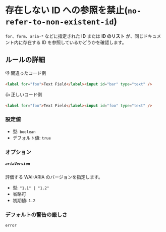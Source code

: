 # 存在しない ID への参照を禁止(`no-refer-to-non-existent-id`)

`for`、`form`、`aria-*` などに指定された **ID** または **ID のリスト** が、同じドキュメント内に存在する ID を参照しているかどうかを確認します。

## ルールの詳細

👎 間違ったコード例

```html
<label for="foo">Text Field</label><input id="bar" type="text" />
```

👍 正しいコード例

```html
<label for="foo">Text Field</label><input id="foo" type="text" />
```

### 設定値

- 型: `boolean`
- デフォルト値: `true`

### オプション

##### `ariaVersion`

評価する WAI-ARIA のバージョンを指定します。

- 型: `"1.1" | "1.2"`
- 省略可
- 初期値: `1.2`

### デフォルトの警告の厳しさ

`error`
